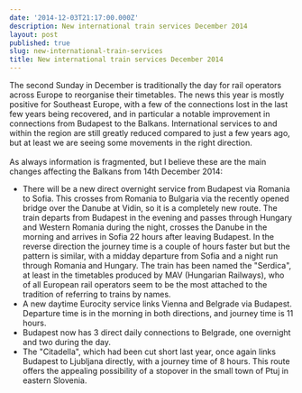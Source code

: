 ```yaml
---
date: '2014-12-03T21:17:00.000Z'
description: New international train services December 2014
layout: post
published: true
slug: new-international-train-services
title: New international train services December 2014
---
```


The second Sunday in December is traditionally the day for rail operators across Europe to reorganise their timetables. The news this year is mostly positive for Southeast Europe, with a few of the connections lost in the last few years being recovered, and in particular a notable improvement in connections from Budapest to the Balkans. International services to and within the region are still greatly reduced compared to just a few years ago, but at least we are seeing some movements in the right direction.<br />
<br />
As always information is fragmented, but I believe these are the main changes affecting the Balkans from 14th December 2014:<br />
- There will be a new direct overnight service from Budapest via Romania to Sofia. This crosses from Romania to Bulgaria via the recently opened bridge over the Danube at Vidin, so it is a completely new route. The train departs from Budapest in the evening and passes through Hungary and Western Romania during the night, crosses the Danube in the morning and arrives in Sofia 22 hours after leaving Budapest. In the reverse direction the journey time is a couple of hours faster but but the pattern is similar, with a midday departure from Sofia and a night run through Romania and Hungary. The train has been named the "Serdica", at least in the timetables produced by MAV (Hungarian Railways), who of all European rail operators seem to be the most attached to the tradition of referring to trains by names.<br />
- A new daytime Eurocity service links Vienna and Belgrade via Budapest. Departure time is in the morning in both directions, and journey time is 11 hours.<br />
- Budapest now has 3 direct daily connections to Belgrade, one overnight and two during the day.<br />
- The "Citadella", which had been cut short last year, once again links Budapest to Ljubljana directly, with a journey time of 8 hours. This route offers the appealing possibility of a stopover in the small town of Ptuj in eastern Slovenia. <br />
<br />